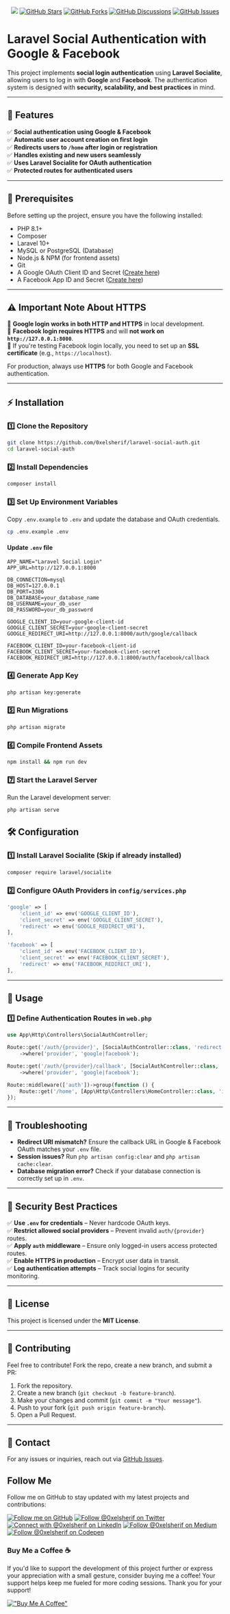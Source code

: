 <p align="center">
<a href="https://github.com/0xelsherif/laravel-social-auth/"><img src="https://img.shields.io/github/repo-size/0xelsherif/laravel-social-auth?style=social&logo=github"></a>
<a href="https://github.com/0xelsherif/laravel-social-auth/"><img src="https://img.shields.io/github/stars/0xelsherif/laravel-social-auth.svg?style=social&label=Star" alt="GitHub Stars"></a>
<a href="https://github.com/0xelsherif/laravel-social-auth/"><img src="https://img.shields.io/github/forks/0xelsherif/laravel-social-auth.svg?style=social&label=Fork" alt="GitHub Forks"></a>
<a href="https://github.com/0xelsherif/laravel-social-auth/discussions"><img src="https://img.shields.io/github/discussions/0xelsherif/laravel-social-auth?style=social&logo=github" alt="GitHub Discussions"></a>
<a href="https://github.com/0xelsherif/laravel-social-auth/issues"><img src="https://img.shields.io/github/issues/0xelsherif/laravel-social-auth?style=social&logo=github" alt="GitHub Issues"></a>

</p>

# Laravel Social Authentication with Google & Facebook

This project implements **social login authentication** using **Laravel Socialite**, allowing users to log in with **Google** and **Facebook**. The authentication system is designed with **security, scalability, and best practices** in mind.

---

## 🚀 Features

✅ **Social authentication using Google & Facebook**  
✅ **Automatic user account creation on first login**  
✅ **Redirects users to `/home` after login or registration**  
✅ **Handles existing and new users seamlessly**  
✅ **Uses Laravel Socialite for OAuth authentication**  
✅ **Protected routes for authenticated users**

---

## 📌 Prerequisites

Before setting up the project, ensure you have the following installed:

- PHP 8.1+
- Composer
- Laravel 10+
- MySQL or PostgreSQL (Database)
- Node.js & NPM (for frontend assets)
- Git
- A Google OAuth Client ID and Secret ([Create here](https://console.cloud.google.com/))
- A Facebook App ID and Secret ([Create here](https://developers.facebook.com/))

---

## ⚠️ Important Note About HTTPS

🔹 **Google login works in both HTTP and HTTPS** in local development.  
🔹 **Facebook login requires HTTPS** and will **not work on `http://127.0.0.1:8000`**.  
🔹 If you're testing Facebook login locally, you need to set up an **SSL certificate** (e.g., `https://localhost`).

For production, always use **HTTPS** for both Google and Facebook authentication.

---

## ⚡ Installation

### 1️⃣ Clone the Repository

```bash
git clone https://github.com/0xelsherif/laravel-social-auth.git
cd laravel-social-auth
```

### 2️⃣ Install Dependencies

```bash
composer install
```

### 3️⃣ Set Up Environment Variables

Copy `.env.example` to `.env` and update the database and OAuth credentials.

```bash
cp .env.example .env
```

#### **Update `.env` file**

```env
APP_NAME="Laravel Social Login"
APP_URL=http://127.0.0.1:8000

DB_CONNECTION=mysql
DB_HOST=127.0.0.1
DB_PORT=3306
DB_DATABASE=your_database_name
DB_USERNAME=your_db_user
DB_PASSWORD=your_db_password

GOOGLE_CLIENT_ID=your-google-client-id
GOOGLE_CLIENT_SECRET=your-google-client-secret
GOOGLE_REDIRECT_URI=http://127.0.0.1:8000/auth/google/callback

FACEBOOK_CLIENT_ID=your-facebook-client-id
FACEBOOK_CLIENT_SECRET=your-facebook-client-secret
FACEBOOK_REDIRECT_URI=http://127.0.0.1:8000/auth/facebook/callback
```

### 4️⃣ Generate App Key

```bash
php artisan key:generate
```

### 5️⃣ Run Migrations

```bash
php artisan migrate
```

### 6️⃣ Compile Frontend Assets

```bash
npm install && npm run dev
```

### 7️⃣ Start the Laravel Server

Run the Laravel development server:

```bash
php artisan serve
```

## 🛠️ Configuration

### 1️⃣ Install Laravel Socialite (Skip if already installed)

```bash
composer require laravel/socialite
```

### 2️⃣ Configure OAuth Providers in `config/services.php`

```php
'google' => [
    'client_id' => env('GOOGLE_CLIENT_ID'),
    'client_secret' => env('GOOGLE_CLIENT_SECRET'),
    'redirect' => env('GOOGLE_REDIRECT_URI'),
],

'facebook' => [
    'client_id' => env('FACEBOOK_CLIENT_ID'),
    'client_secret' => env('FACEBOOK_CLIENT_SECRET'),
    'redirect' => env('FACEBOOK_REDIRECT_URI'),
],
```

---

## 🚦 Usage

### 1️⃣ Define Authentication Routes in `web.php`

```php
use App\Http\Controllers\SocialAuthController;

Route::get('/auth/{provider}', [SocialAuthController::class, 'redirect'])
    ->where('provider', 'google|facebook');

Route::get('/auth/{provider}/callback', [SocialAuthController::class, 'callback'])
    ->where('provider', 'google|facebook');

Route::middleware(['auth'])->group(function () {
    Route::get('/home', [App\Http\Controllers\HomeController::class, 'index'])->name('home');
});
```

---

## 🔧 Troubleshooting

- **Redirect URI mismatch?** Ensure the callback URL in Google & Facebook OAuth matches your `.env` file.
- **Session issues?** Run `php artisan config:clear` and `php artisan cache:clear`.
- **Database migration error?** Check if your database connection is correctly set up in `.env`.

---

## 🔐 Security Best Practices

✅ **Use `.env` for credentials** – Never hardcode OAuth keys.  
✅ **Restrict allowed social providers** – Prevent invalid `auth/{provider}` routes.  
✅ **Apply `auth` middleware** – Ensure only logged-in users access protected routes.  
✅ **Enable HTTPS in production** – Encrypt user data in transit.  
✅ **Log authentication attempts** – Track social logins for security monitoring.

---

## 📜 License

This project is licensed under the **MIT License**.

---

## 💬 Contributing

Feel free to contribute! Fork the repo, create a new branch, and submit a PR:

1. Fork the repository.
2. Create a new branch (`git checkout -b feature-branch`).
3. Make your changes and commit (`git commit -m "Your message"`).
4. Push to your fork (`git push origin feature-branch`).
5. Open a Pull Request.

---

## 📩 Contact

For any issues or inquiries, reach out via [GitHub Issues](https://github.com/0xelsherif/laravel-social-auth/issues).

## Follow Me

Follow me on GitHub to stay updated with my latest projects and contributions:

[![Follow me on GitHub](https://img.shields.io/github/followers/0xelsherif?label=Follow&style=social)](https://github.com/0xelsherif)
<a href="https://twitter.com/intent/follow?screen_name=0xelsherif"><img alt="Follow @0xelsherif on Twitter" src="https://img.shields.io/twitter/follow/0xelsherif"></a>
[![Connect with @0xelsherif on LinkedIn](https://img.shields.io/badge/LinkedIn--blue?style=social&logo=linkedin)](https://www.linkedin.com/in/0xelsherif)
[![Follow @0xelsherif on Medium](https://img.shields.io/badge/Medium--black?style=social&logo=medium)](https://medium.com/@0xelsherif)
[![Follow @0xelsherif on Codepen](https://img.shields.io/badge/Codepen--black?style=social&logo=codepen)](https://codepen.io/0xelsherif)

### Buy Me a Coffee ☕

If you'd like to support the development of this project further or express your appreciation with a small gesture, consider buying me a coffee! Your support helps keep me fueled for more coding sessions. Thank you for your support! 

[!["Buy Me A Coffee"](https://www.buymeacoffee.com/assets/img/custom_images/orange_img.png)](https://www.buymeacoffee.com/0xelsherif)
